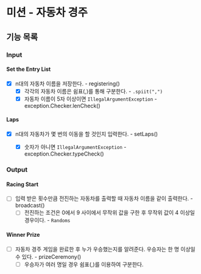# 미션 - 자동차 경주

## 기능 목록

### Input

#### Set the Entry List
- [x] n대의 자동차 이름을 저장한다. - registering()
  - [x] 각각의 자동차 이름은 쉼표(,)를 통해 구분한다. - `.spiit(",")`
  - [x] 자동차 이름이 5자 이상이면 `IllegalArgumentException` - exception.Checker.lenCheck()

#### Laps
- [x] n대의 자동차가 몇 번의 이동을 할 것인지 입력한다. - setLaps()
  - [x] 숫자가 아니면 `IllegalArgumentException` - exception.Checker.typeCheck()


### Output

#### Racing Start
- [ ] 입력 받은 횟수만큼 전진하는 자동차를 출력할 때 자동차 이름을 같이 출력한다. - broadcast()
  - [ ] 전진하는 조건은 0에서 9 사이에서 무작위 값을 구한 후 무작위 값이 4 이상일 경우이다. - `Randoms`

#### Winner Prize
- [ ] 자동차 경주 게임을 완료한 후 누가 우승했는지를 알려준다. 우승자는 한 명 이상일 수 있다. - prizeCeremony()
  - [ ] 우승자가 여러 명일 경우 쉼표(,)를 이용하여 구분한다.
